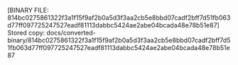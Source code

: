 [BINARY FILE: 814bc0275861322f3a1f15f9af2b0a5d3f3aa2cb5e8bbd07cadf2bff7d51fb063d77ff097725247527eadf81113dabbc5424ae2abe04bcada48e78b51e87]
Stored copy: docs/converted-binary/814bc0275861322f3a1f15f9af2b0a5d3f3aa2cb5e8bbd07cadf2bff7d51fb063d77ff097725247527eadf81113dabbc5424ae2abe04bcada48e78b51e87
